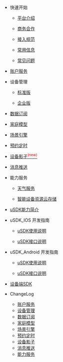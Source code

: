 * 快速开始 

	* [平台介绍](zh-cn/)  

	* [商务合作](zh-cn/Business)  

	* [接入规范](zh-cn/Standard/Basic)     

	* [常用信息](zh-cn/Standard/Other) 
	
	* [常见问题](zh-cn/Standard/Question)  

* [账户服务](zh-cn/Account)  

* 设备管理

	* [标准版](zh-cn/DevicesStandard)  

	* [企业版](zh-cn/DevicesEnterprise)   

* [数据订阅](zh-cn/DataSubscription)  

* [家庭模型](zh-cn/Family)  

* [场景引擎](zh-cn/IFTTT)  

* [预约定时](zh-cn/Scheduler)  

* [设备影子<sup style="color:red">(new)<sup>](zh-cn/DevicesShadow)

* [消息推送](zh-cn/MessagePush)  

* 能力服务  

	* [天气服务](zh-cn/CapacityService_Weather)    
	
	* [智能设备资源云存储](zh-cn/CapacityService_DeviceCloudStorage)  


* [uSDK能力简介](zh-cn/uSDK)   

*  uSDK_IOS 开发指南  

	* [uSDK使用说明](zh-cn/uSDK_Phone_iOS_USE_GUIDE)   
	
	* [uSDK接口说明](zh-cn/uSDK_Phone_iOS_API_GUIDE)  

*  uSDK_Android 开发指南  

	* [uSDK使用说明](zh-cn/uSDK_Phone_Android)  
	
	* [uSDK接口说明](zh-cn/uSDK_Phone_Android)  

 

* [设备端SDK](zh-cn/SmartDeviceSDK)


* ChangeLog  

	* [账户服务](zh-cn/ChangeLog/Account)
	* [设备管理](zh-cn/ChangeLog/DevicesStandard)
	* [数据订阅](zh-cn/ChangeLog/DataSubscription)
	* [家庭模型](zh-cn/ChangeLog/Family)
	* [场景引擎](zh-cn/ChangeLog/IFTTT)
	* [预约定时](zh-cn/ChangeLog/Scheduler)
	* [设备影子](zh-cn/ChangeLog/DevicesShadow)
	* [消息推送](zh-cn/ChangeLog/MessagePush)
	* [能力服务](zh-cn/ChangeLog/CapacityService_Weather)
